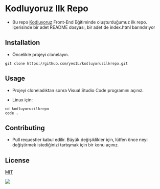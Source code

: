 # Kodluyoruz Ilk Repo

* Bu repo [Kodluyoruz](http://kodluyoruz.org) Front-End Eğitiminde oluşturduğumuz ilk repo. İçerisinde bir adet README dosyası, bir adet de index.html barındırıyor

## Installation

* Öncelikle projeyi clonelayın.

`git clone https://github.com/yes1L/kodluyoruzilkrepo.git `

## Usage

* Projeyi cloneladıktan sonra Visual Studio Code programını açınız.

* Linux için:

```
cd kodluyoruzilkrepo
code .
```

## Contributing

* Pull requestler kabul edilir. Büyük değişiklikler için, lütfen önce neyi değiştirmek istediğinizi tartışmak için bir konu açınız.

## License

[MIT](https://choosealicense.com/licenses/mit)

![](https://avatars.githubusercontent.com/u/30476529?s=280&v=4)